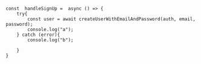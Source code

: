 <NavigationContainer>
  <Stack.Navigator>
    <Stack.Screen name='Login' component={Login}/>
    <Stack.Screen name="Nav" component={Nav} options={{headerShown: false}}/>
    <Stack.Screen name='Home' component={Home}/>
    <Stack.Screen name='Article' component={ArticleCard}/>
    <Stack.Screen name='Recipe' component={RecipeCard}/>
  </Stack.Navigator>
</NavigationContainer>




    const  handleSignUp =  async () => {
        try{
            const user = await createUserWithEmailAndPassword(auth, email, password);
            console.log("a");
        } catch (error){
            console.log("b");
           
        }
    }